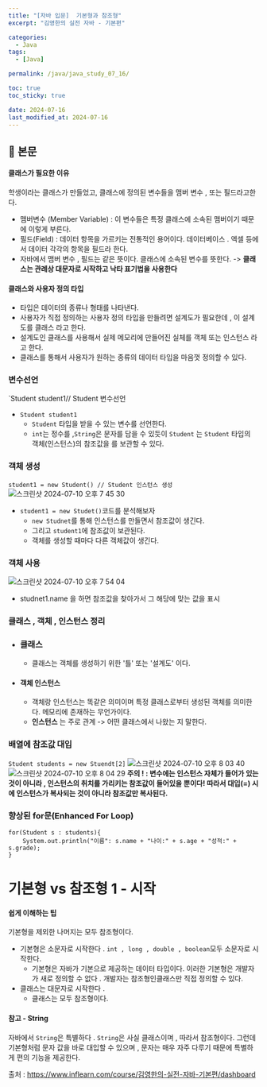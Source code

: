 ```yaml
---
title: "[자바 입문]  기본형과 참조형"
excerpt: "김영한의 실전 자바 - 기본편"

categories:
  - Java
tags:
  - [Java]

permalink: /java/java_study_07_16/

toc: true
toc_sticky: true

date: 2024-07-16
last_modified_at: 2024-07-16
---
```


## 🦥 본문
#### 클래스가 필요한 이유
학생이라는 클래스가 만들었고, 클래스에 정의된 변수들을 맴버 변수 , 또는 필드라고한다. 
- 맴버변수 (Member Variable) : 이 변수들은 특정 클래스에 소속된 맴버이기 때문에 이렇게 부른다.
- 필드(Field) : 데이터 항목을 가르키는 전통적인 용어이다. 데이터베이스 . 엑셀 등에서 데이터 각각의 항목을 필드라 한다.
- 자바에서 맴버 변수 , 필드는 같은 뜻이다. 클래스에 소속된 변수를 뜻한다. 
-> **클래스는 관례상 대문자로 시작하고 낙타 표기법을 사용한다**

#### 클래스와 사용자 정의 타입
- 타입은 데이터의 종류나 형태를 나타낸다.
- 사용자가 직접 정의하는 사용자 정의 타입을 만들려면 설계도가 필요한데 , 이 설계도를 클래스 라고 한다.
- 설계도인 클래스를 사용해서 실제 메모리에 만들어진 실체를 객체 또는 인스턴스 라고 한다.
- 클래스를 통해서 사용자가 원하는 종류의 데이터 타입을 마음껏 정의할 수 있다.


### 변수선언
`Student student1// Student 변수선언
- `Student student1`
	-  `Student` 타입을 받을 수 있는 변수를 선언한다.
	- `int`는 정수를 ,`String`은 문자를 담을 수 있듯이 `Student` 는 `Student` 타입의 객체(인스턴스)의 참조값을 를 보관할 수 있다.
### 객체 생성
`student1 = new Student() // Student 인스턴스 생성`
![스크린샷 2024-07-10 오후 7 45 30](https://github.com/user-attachments/assets/70ecfaf8-35ea-45f3-a158-27d7b0fb77b0)
- `student1 = new Studet()`코드를 분석해보자
	-  `new Studnet`를 통해 인스턴스를 만들면서 참조값이 생긴다.
	- 그리고 `student1`에 참조값이 보관된다.
	- 객체를 생성할 때마다 다른 객체값이 생긴다.

### 객체 사용
![스크린샷 2024-07-10 오후 7 54 04](https://github.com/user-attachments/assets/62e56b5d-258c-43d3-853b-b999f246c56e)

- studnet1.name 을 하면 참조값을 찾아가서 그 해당에 맞는 값을 표시


### 클래스 , 객체 , 인스턴스 정리
- ### 클래스
	- 클래스는 객체를 생성하기 위한 '틀' 또는 '설계도' 이다.
- #### 객체 인스턴스
	- 객체랑 인스턴스는 똑같은 의미이며 특정 클래스로부터 생성된 객체를 의미한다. 메모리에 존재하는 무언가이다.
	- **인스턴스** 는 주로 관계 -> 어떤 클래스에서 나왔는 지 말한다.

### 배열에 참조값 대입
`Student students = new Stuendt[2]`
![스크린샷 2024-07-10 오후 8 03 40](https://github.com/user-attachments/assets/99ad6f67-ed3a-4e72-8c3b-98a3f9228527)
![스크린샷 2024-07-10 오후 8 04 29](https://github.com/user-attachments/assets/5ab5e8ed-208e-4492-b210-b2e0bba518f4)
**주의 ! : 변수에는 인스턴스 자체가 들어가 있는 것이 아니라 , 인스턴스의 취치를 가리키는 참조값이 들어있을 뿐이다! 따라서 대입(=) 시에 인스턴스가 복사되는 것이 아니라 참조값만 복사된다.**

### 향상된 for문(Enhanced For Loop)
```
for(Student s : students){
	System.out.println("이름": s.name + "나이:" + s.age + "성적:" + s.grade);
}
```


# 기본형 vs 참조형 1 - 시작
#### 쉽게 이해하는 팁
기본형을 제외한 나머지는 모두 참조형이다.
- 기본형은 소문자로 시작한다 . `int , long , double , boolean`모두 소문자로 시작한다.
	- 기본형은 자바가 기본으로 제공하는 데이터 타입이다. 이러한 기본형은 개발자가 새로 정의할 수 없다 . 개발자는 참조형인클래스만 직접 정의할 수 있다.
- 클래스는 대문자로 시작한다 .
	- 클래스는 모두  참조형이다.

#### 참고 - String
자바에서 `String`은 특별하다 . `String`은 사실 클래스이며 , 따라서 참조형이다. 그런데 기본형처럼 문자 값을 바로 대입할 수 있으며 , 문자는 매우 자주 다루기 때문에 특별하게 편의 기능을 제공한다.

출처 : https://www.inflearn.com/course/김영한의-실전-자바-기본편/dashboard